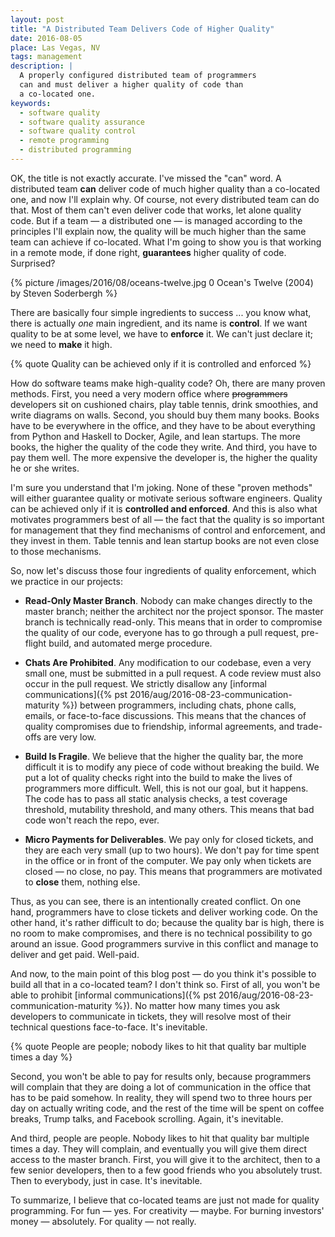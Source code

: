 ```yaml
---
layout: post
title: "A Distributed Team Delivers Code of Higher Quality"
date: 2016-08-05
place: Las Vegas, NV
tags: management
description: |
  A properly configured distributed team of programmers
  can and must deliver a higher quality of code than
  a co-located one.
keywords:
  - software quality
  - software quality assurance
  - software quality control
  - remote programming
  - distributed programming
---
```


OK, the title is not exactly accurate. I've missed the "can" word. A distributed
team **can** deliver code of much higher quality than a co-located one,
and now I'll explain why. Of course, not every distributed team can do that.
Most of them can't even deliver code that works, let alone quality code.
But if a team &mdash; a distributed one &mdash; is managed according to the principles
I'll explain now, the quality will be much higher than the same team can
achieve if co-located. What I'm going to show you is that working in a
remote mode, if done right, **guarantees** higher quality of code. Surprised?

<!--more-->

{% picture /images/2016/08/oceans-twelve.jpg 0 Ocean's Twelve (2004) by Steven Soderbergh %}

There are basically four simple ingredients to success ... you know what, there is
actually _one_ main ingredient, and its name is **control**. If we want quality
to be at some level, we have to **enforce** it. We can't just declare it; we
need to **make** it high.

{% quote Quality can be achieved only if it is controlled and enforced %}

How do software teams make high-quality code? Oh, there are many proven methods.
First, you need a very modern office where <del>programmers</del> developers
sit on cushioned chairs, play table tennis, drink smoothies, and write
diagrams on walls. Second, you should buy them many books. Books have to be
everywhere in the office, and they have to be about everything from Python
and Haskell to Docker, Agile, and lean startups. The more books, the higher
the quality of the code they write. And third, you have to pay them well. The
more expensive the developer is, the higher the quality he or she writes.

I'm sure you understand that I'm joking. None of these "proven methods" will either
guarantee quality or motivate serious software engineers. Quality can
be achieved only if it is **controlled and enforced**. And this is also what
motivates programmers best of all &mdash; the fact that the quality
is so important for management that they find mechanisms of
control and enforcement, and they invest in them. Table tennis and lean
startup books are not even close to those mechanisms.

So, now let's discuss those four ingredients of quality enforcement, which
we practice in our projects:

  * **Read-Only Master Branch**. Nobody can make changes directly to
    the master branch; neither the architect nor the project sponsor. The
    master branch is technically read-only. This means that in order
    to compromise the quality of our code, everyone has to go through a
    pull request, pre-flight build, and automated merge procedure.

  * **Chats Are Prohibited**. Any modification to our codebase, even a very small one,
    must be submitted in a pull request. A code review
    must also occur in the pull request. We strictly disallow any
    [informal communications]({% pst 2016/aug/2016-08-23-communication-maturity %})
    between programmers, including chats, phone
    calls, emails, or face-to-face discussions. This means that the chances
    of quality compromises due to friendship, informal agreements, and trade-offs
    are very low.

  * **Build Is Fragile**. We believe that the higher the quality bar, the more
    difficult it is to modify any piece of code without breaking the build.
    We put a lot of quality checks right into the build to make the lives
    of programmers more difficult. Well, this is not our goal, but it
    happens. The code has to pass all static analysis
    checks, a test coverage threshold, mutability threshold, and many others.
    This means that bad code won't reach the repo, ever.

  * **Micro Payments for Deliverables**. We pay only for closed tickets, and
    they are each very small (up to two hours). We don't pay for time spent
    in the office or in front of the computer. We pay only when tickets
    are closed &mdash; no close, no pay. This means that programmers are motivated
    to **close** them, nothing else.

Thus, as you can see, there is an intentionally created conflict. On one hand,
programmers have to close tickets and deliver working code. On the other
hand, it's rather difficult to do; because the quality bar is high, there is
no room to make compromises, and there is no technical possibility to
go around an issue. Good programmers survive in this conflict and manage to deliver
and get paid. Well-paid.

And now, to the main point of this blog post &mdash; do you think it's possible
to build all that in a co-located team? I don't think so. First of all,
you won't be able to prohibit
[informal communications]({% pst 2016/aug/2016-08-23-communication-maturity %}). No matter how many
times you ask developers to communicate in tickets, they will resolve
most of their technical questions face-to-face. It's inevitable.

{% quote People are people; nobody likes to hit that quality bar multiple times a day %}

Second, you won't be able to pay for results only, because programmers will
complain that they are doing a lot of communication in the office that
has to be paid somehow. In reality, they will spend two to three hours per day on
actually writing code, and the rest of the time will be spent on
coffee breaks, Trump talks, and Facebook scrolling. Again, it's
inevitable.

And third, people are people. Nobody likes to hit that quality bar
multiple times a day. They will complain, and eventually you will give them
direct access to the master branch. First, you will give it to the architect,
then to a few senior developers, then to a few good friends who you
absolutely trust. Then to everybody, just in case. It's inevitable.

To summarize, I believe that co-located teams are just not made for
quality programming. For fun &mdash; yes. For creativity &mdash; maybe.
For burning investors' money &mdash; absolutely. For quality &mdash; not really.
